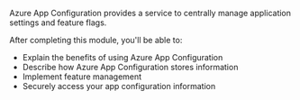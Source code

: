 Azure App Configuration provides a service to centrally manage application settings and feature flags.

After completing this module, you'll be able to:

* Explain the benefits of using Azure App Configuration
* Describe how Azure App Configuration stores information
* Implement feature management
* Securely access your app configuration information
